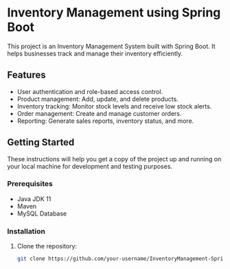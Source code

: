 # Inventory Management using Spring Boot

This project is an Inventory Management System built with Spring Boot. It helps businesses track and manage their inventory efficiently.

## Features

- User authentication and role-based access control.
- Product management: Add, update, and delete products.
- Inventory tracking: Monitor stock levels and receive low stock alerts.
- Order management: Create and manage customer orders.
- Reporting: Generate sales reports, inventory status, and more.

## Getting Started

These instructions will help you get a copy of the project up and running on your local machine for development and testing purposes.

### Prerequisites

- Java JDK 11
- Maven
- MySQL Database

### Installation

1. Clone the repository:
   ```sh
   git clone https://github.com/your-username/InventoryManagement-Spring-Boot.git
